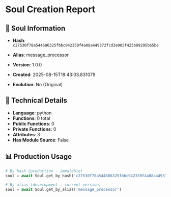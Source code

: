# Soul Creation Report

## 🧬 Soul Information
- **Hash**: `c27530f78a544686325fbbc942339f4a08a449372fcd3e985f425b89295b65be`
- **Alias**: message_processor
- **Version**: 1.0.0
- **Created**: 2025-08-15T18:43:03.831079

- **Evolution**: No (Original)

## 🔧 Technical Details
- **Language**: python
- **Functions**: 0 total
- **Public Functions**: 0
- **Private Functions**: 0
- **Attributes**: 3
- **Has Module Source**: False

## 📊 Production Usage
```python
# By hash (production - immutable)
soul = await Soul.get_by_hash('c27530f78a544686325fbbc942339f4a08a449372fcd3e985f425b89295b65be')

# By alias (development - current version)
soul = await Soul.get_by_alias('message_processor')
```

